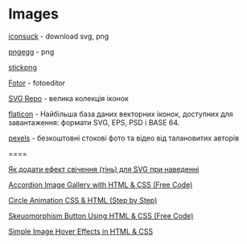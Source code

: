 # Images 

[iconsuck](https://iconduck.com/) - download svg, png

[pngegg](https://www.pngegg.com/) - png

[stickpng](https://www.stickpng.com/)

[Fotor](https://www.fotor.com/) - fotoeditor

[SVG Repo](https://www.svgrepo.com/) - велика колекція іконок

[flaticon](https://www.flaticon.com/icons) - Найбільша база даних векторних іконок, доступних для завантаження: формати SVG, EPS, PSD і BASE 64.

[pexels](https://www.pexels.com/uk-ua/) - безкоштовні стокові фото та відео від талановитих авторів

====

[Як додати ефект свічення (тінь) для SVG при наведенні](https://denis-creative.com/kak-dobavit-ten-dlya-svg-pri-navedenii/)

[Accordion Image Gallery with HTML & CSS (Free Code)](https://foolishdeveloper.com/accordion-image-gallery-html-css/)

[Circle Animation CSS & HTML (Step by Step)](https://foolishdeveloper.com/circle-animation-css/)

[Skeuomorphism Button Using HTML & CSS (Free Code)](https://foolishdeveloper.com/skeuomorphism-button-css/)

[Simple Image Hover Effects in HTML & CSS](https://foolishdeveloper.com/simple-image-hover-effects-in-html-css/)
